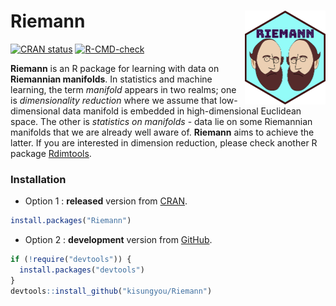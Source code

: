 
<!-- README.md is generated from README.Rmd. Please edit that file -->

# Riemann <img src='man/figures/logo.png' alt="" align="right" height="150" /></a>

<!-- badges: start -->

[![CRAN
status](https://www.r-pkg.org/badges/version/Riemann)](https://CRAN.R-project.org/package=Riemann)
[![R-CMD-check](https://github.com/kisungyou/Riemann/workflows/R-CMD-check/badge.svg)](https://github.com/kisungyou/Riemann/actions)
<!-- badges: end -->

**Riemann** is an R package for learning with data on **Riemannian
manifolds**. In statistics and machine learning, the term *manifold*
appears in two realms; one is *dimensionality reduction* where we assume
that low-dimensional data manifold is embedded in high-dimensional
Euclidean space. The other is *statistics on manifolds* - data lie on
some Riemannian manifolds that we are already well aware of. **Riemann**
aims to achieve the latter. If you are interested in dimension
reduction, please check another R package
[Rdimtools](https://kisungyou.com/Rdimtools/).

### Installation

-   Option 1 : **released** version from
    [CRAN](https://CRAN.R-project.org).

``` r
install.packages("Riemann")
```

-   Option 2 : **development** version from
    [GitHub](https://github.com/).

``` r
if (!require("devtools")) {
  install.packages("devtools")
}
devtools::install_github("kisungyou/Riemann")
```
